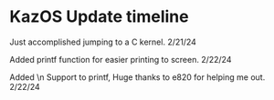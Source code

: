 # KazOS Update timeline
Just accomplished jumping to a C kernel. 2/21/24

Added printf function for easier printing to screen. 2/22/24

Added \n Support to printf, Huge thanks to e820 for helping me out. 2/22/24